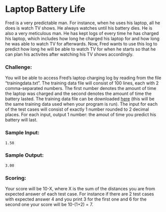 Laptop Battery Life
===================

Fred is a very predictable man. For instance, when he uses his laptop, all he does is watch TV shows. He always watches until his battery dies. He is also a very meticulous man. He has kept logs of every time he has charged his laptop, which includes how long he charged his laptop for and how long he was able to watch TV for afterwards. Now, Fred wants to use this log to predict how long he will be able to watch TV for when he starts so that he can plan his activites after watching his TV shows accordingly.

### Challenge:

You will be able to access Fred’s laptop charging log by reading from the file “trainingdata.txt”. The training data file will consist of 100 lines, each with 2 comma-separated numbers. The first number denotes the amount of time the laptop was charged and the second denotes the amount of time the battery lasted. The training data file can be downloaded [here](https://s3.amazonaws.com/hr-testcases/399/assets/trainingdata.txt) (this will be the same training data used when your program is run). The input for each of the test cases will consist of exactly 1 number rounded to 2 decimal places. For each input, output 1 number: the amout of time you predict his battery will last.

### Sample Input:

    1.50

### Sample Output:

    3.00

### Scoring:

Your score will be 10-X, where X is the sum of the distances you are from expected answer of each test case. For instance if there are 2 test cases with expected answer 4 and you print 3 for the first one and 6 for the second one your score will be 10-(1+2) = 7.
